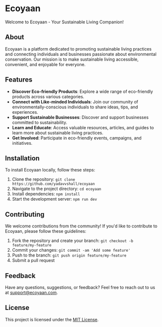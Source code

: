 # Ecoyaan

Welcome to Ecoyaan - Your Sustainable Living Companion!

## About

Ecoyaan is a platform dedicated to promoting sustainable living practices and connecting individuals and businesses passionate about environmental conservation. Our mission is to make sustainable living accessible, convenient, and enjoyable for everyone.

## Features

- **Discover Eco-friendly Products**: Explore a wide range of eco-friendly products across various categories.
- **Connect with Like-minded Individuals**: Join our community of environmentally-conscious individuals to share ideas, tips, and experiences.
- **Support Sustainable Businesses**: Discover and support businesses committed to sustainability.
- **Learn and Educate**: Access valuable resources, articles, and guides to learn more about sustainable living practices.
- **Get Involved**: Participate in eco-friendly events, campaigns, and initiatives.

## Installation

To install Ecoyaan locally, follow these steps:

1. Clone the repository: `git clone https://github.com/yadavvshall/ecoyaan`
2. Navigate to the project directory: `cd ecoyaan`
3. Install dependencies: `npm install`
4. Start the development server: `npm run dev`

## Contributing

We welcome contributions from the community! If you'd like to contribute to Ecoyaan, please follow these guidelines:

1. Fork the repository and create your branch: `git checkout -b feature/my-feature`
2. Commit your changes: `git commit -am 'Add some feature'`
3. Push to the branch: `git push origin feature/my-feature`
4. Submit a pull request

## Feedback

Have any questions, suggestions, or feedback? Feel free to reach out to us at support@ecoyaan.com.

## License

This project is licensed under the [MIT License](LICENSE).
